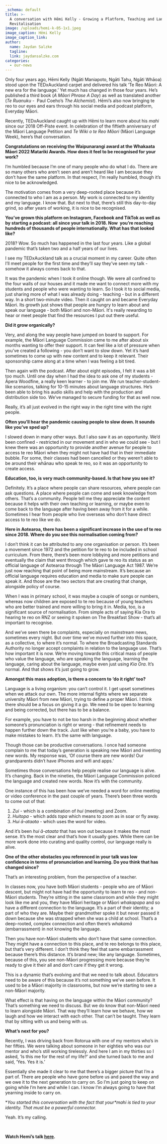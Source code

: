 ```yaml
---
_schema: default
title: >-
  A conversation with Hēmi Kelly - Growing a Platform, Teaching and Language
  Revitalisation
image: /uploads/hemi-k-05-1x1.jpeg
image_caption: Hēmi Kelly
image_caption_link:
author:
  name: Jaydan Salzke
  tagline:
  link: jaydansalzke.com
categories:
  - our-news
---
```

Only four years ago, Hēmi Kelly (Ngāti Maniapoto, Ngāti Tahu, Ngāti Whāoa) stood upon the TEDxAuckland carpet and delivered his talk ‘Te Reo Māori: A new era for the language.’ Yet much has changed in those four years. He’s published a third book (*A Māori Phrase A Day*) as well as translated another (*Te Ruanuku -* &nbsp;Paul Coeho’s *The Alchemist*). Hēmi’s also now bringing te reo to our eyes and ears through his social media and podcast platform, Everyday Māori.

Recently, TEDxAuckland caught up with Hēmi to learn more about his *mahi* since our 2018 Off-Piste event. In celebration of the fiftieth anniversary of the Māori Language Petition and *Te Wiki o te Reo Māori* (Māori Language Week), here’s that conversation.

**Congratulations on receiving the Waipunarangi award at the Whakaata Māori 2022 Matariki Awards. How does it feel to be recognised for your work?**

I’m humbled because I’m one of many people who do what I do. There are so many others who aren’t seen and aren’t heard like I am because they don’t have the same platform. In that respect, I’m really humbled, though it’s nice to be acknowledged.

The motivation comes from a very deep-rooted place because it’s connected to who I am as a person. My work is connected to my identity and my language. I know that. But next to that, there’s still this day-to-day grind, so after years of working, it is nice to be recognised.

**You’ve grown this platform on Instagram, Facebook and TikTok as well as by starting a podcast: all since your talk in 2018. Now&nbsp; you’re reaching hundreds of thousands of people internationally. What has that looked like?**

2018? Wow. So much has happened in the last four years. Like a global pandemic that’s taken two and a half years of our lives.

I see my TEDxAuckland talk as a crucial moment in my career. Quite often I’ll meet people for the first time and they’ll say they’ve seen my talk - somehow it always comes back to that.

It was the pandemic when I took it online though. We were all confined to the four walls of our houses and it made me want to connect more with my students and people who were wanting to learn. So I took it to social media, just sharing more of what I was already doing - teaching - but in a different way. In a short two-minute video. Then it caught on and became Everyday Māori. Its growth just shows that people are hungry to learn about and speak our language - both Māori and non-Māori. It's really rewarding to hear or meet people that find the resources I put out there useful.

**Did it grow organically?**

Very, and along the way people have jumped on board to support. For example, the Māori Language Commission came to me after about six months wanting to offer their support. It can feel like a lot of pressure when you’ve created a following - you don’t want to slow down. Yet it’s hard sometimes to come up with new content and to keep it relevant. Their sponsorship came along at a time when I was feeling a bit tired.

Then again with the podcast. After about eight episodes, I felt it was a bit too much. Until one day when I had the idea to ask one of my students - Āpera Woodfine, a really keen learner - to join me. We run teacher-student-like scenarios, talking for 10-15 minutes about language structures. He’s been able to bring his audio skills and help with the production and distribution side too. We’ve managed to secure funding for that as well now.

Really, it’s all just evolved in the right way in the right time with the right people.

**Often you’ll hear the pandemic causing people to slow down. It sounds like you’ve sped up?**

I slowed down in many other ways. But I also saw it as an opportunity. We’d been confined - restricted in our movement and in who we could see - but I knew there was an opportunity to provide another avenue for people to access te reo Māori when they might not have had that in their immediate bubble. For some, their classes had been cancelled or they weren’t able to be around their whānau who speak te reo, so it was an opportunity to create access.

**Education, too, is very much community-based. Is that how you see it?**

Definitely. It’s a place where people can share resources, where people can ask questions. A place where people can come and seek knowledge from others. That’s a community. People tell me they appreciate the content because it helps with their own teaching or learning, or maybe even to come back to the language after having been away from it for a while. Sometimes I hear from people who live overseas who don’t have direct access to te reo like we do.

**Here in Aotearoa, there has been a significant increase in the use of te reo since 2018. Where do you see this normalisation coming from?**

I don’t think it can be attributed to any one organisation or person. It’s been a movement since 1972 and the petition for te reo to be included in school curriculum. From there, there’s been more lobbying and more petitions and eventually the claim that went through which gave te reo its status as an official language of Aotearoa through The Māori Language Act 1987. We’re just now reaching that point of being more mainstream. It’s because an official language requires education and media to make sure people can speak it. And those are the two sectors that are creating that change, alongside policy of course.

When I was in primary school, it was maybe a couple of songs or numbers, whereas now children are exposed to te reo because of young teachers who are better trained and more willing to bring it in. Media, too, is a significant source of normalisation. From simple acts of saying Kia Ora to hearing te reo on RNZ or seeing it spoken on The Breakfast Show - that’s all important to recognise.

And we’ve seen there be complaints, especially on mainstream news, sometimes every night. But over time we’ve moved further into this space, as a collective, to where it’s normal. To where the Broadcasting Standards Authority no longer accept complaints in relation to the language use. That’s how important it is now. We’re moving towards this critical mass of people who value the language, who are speaking the language, learning the language, caring about the language, maybe even just using *Kia Ora*. It’s normal. And that shows it’s just going to grow.

**Amongst this mass adoption, is there a concern to ‘do it right’ too?**

Language is a living organism: you can’t control it. I get upset sometimes when we attack our own. The more internal fights where we separate university Māori from new Māori, trying to define a proper Māori. I think there should be a focus on giving it a go. We need to be open to learning and being corrected, but there has to be a balance.

For example, you have to not be too harsh in the beginning about whether someone’s pronunciation is right or wrong - that refinement needs to happen further down the track. Just like when you’re a baby, you have to make mistakes to learn. It’s the same with language.

Though those can be productive conversations. I once had someone complain to me that today’s generation is speaking new Māori and inventing new words. My response was, ‘Of course there are new words\! Our grandparents didn’t have iPhones and wifi and apps.’

Sometimes those conversations help people realise our language is alive. It’s changing. Back in the nineties, the Māori Language Commission policed the language and created new words. Now it’s with the community.

One instance of this has been how we’ve needed a word for online meeting or video conference in the past couple of years. There’s been three words to come out of that:

1. *Zui* - which is a combination of *hui* (meeting) and Zoom.
2. *Huitopa* - which adds *topa* which means to zoom as in soar or fly away.
3. *Hui ā-ataata* - which uses the word for video.

And it’s been *hui ā-ataata* that has won out because it makes the most sense. It’s the most clear and that’s how it usually goes. While there can be more work done into curating and quality control, our language really is alive.

**One of the other obstacles you referenced in your talk was low confidence in terms of pronunciation and learning. Do you think that has changed since?**

That’s an interesting problem, from the perspective of a teacher.

In classes now, you have both Māori students - people who are of Māori descent, but might not have had the opportunity to learn te reo - and non-Māori students. They’re sitting in the same classroom and while they might look like me and you, they have Māori heritage or Māori *whakapapa* and so have a different connection to the language. It’s a part of their identity; a part of who they are. Maybe their grandmother spoke it but never passed it down because she was strapped when she was a child at school. That’s a deep-rooted, complex connection and often there’s *whakamā* (embarrassment) in not knowing the language.

Then you have non-Māori students who don’t have that same connection. They might have a connection to this place, and te reo belongs to this place, but that’s very different. I don’t think they feel that same embarrassment because there’s this distance. It’s brand new; like any language. Sometimes, because of this, you see non-Māori progressing more because they’re ready to give it their all and don’t care if they get it wrong.

This is a dynamic that’s evolving and that we need to talk about. Educators need to be aware of this because it’s not something we’ve seen before. It used to be a Māori majority in classrooms, but now we’re starting to see a non-Māori majority.

What effect is that having on the language within the Māori community? That’s something we need to discuss. But we do know that non-Māori need to learn alongside Māori. That way they’ll learn how we behave, how we laugh and how we interact with each other. That can’t be taught. They learn that by sitting with us and being with us.

**What’s next for you?**

Recently, I was driving back from Rotorua with one of my mentors who’s in her fifties. We were talking about someone in her eighties who was our mentor and who’s still working tirelessly. And here I am in my thirties so I asked, ‘Is this me for the rest of my life?’ and she turned back to me and said, ‘Yes. Yes it is.’

Essentially she made it clear to me that there’s a bigger picture that I’m a part of. There are people who have gone before us and paved the way and we owe it to the next generation to carry on. So I’m just going to keep on going while I’m here and while I can. I know I’m always going to have that yearning inside to carry on.

**You started this conversation with the fact that your*mahi&nbsp;*is tied to your identity. That must be a powerful connector.**

Yeah. It’s my calling.

&nbsp;

**Watch Hemi’s talk [here](https://tedxauckland.com/talks/te-reo-m%C4%81ori-a-new-era-for-the-language-h%C4%93mi-kelly/).**